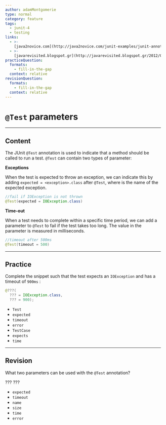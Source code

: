 ```yaml
---
author: adamMontgomerie
type: normal
category: feature
tags:
  - junit-4
  - testing
links:
  - >-
    [java2novice.com](http://java2novice.com/junit-examples/junit-annotations/){website}
  - >-
    [javarevisited.blogspot.gr](http://javarevisited.blogspot.gr/2012/06/junit4-annotations-test-examples-and.html){website}
practiceQuestion:
  formats:
    - fill-in-the-gap
  context: relative
revisionQuestion:
  formats:
    - fill-in-the-gap
  context: relative
---
```


# `@Test` parameters


---

## Content

The JUnit `@Test` annotation is used to indicate that a method should be called to run a test. `@Test` can contain two types of parameter:

**Exceptions**

When the test is expected to throw an exception, we can indicate this by adding `expected = <exception>.class` after `@Test`, where <exception> is the name of the expected exception.

```java
//fail if IOException is not thrown
@Test(expected = IOException.class)
```

**Time-out**

When a test needs to complete within a specific time period, we can add a parameter to `@Test` to fail if the test takes too long. The value in the parameter is measured in milliseconds.

```java
//timeout after 500ms
@Test(timeout = 500)
```


---

## Practice

Complete the snippet such that the test expects an `IOException`  and has a timeout of `900ms` :

```java
@???(
  ??? = IOException.class,
  ??? = 900);
```

- `Test`
- `expected`
- `timeout`
- `error`
- `TestCase`
- `expects`
- `time`


---

## Revision

What two parameters can be used with the `@Test` annotation?

???
???

- `expected`
- `timeout`
- `name`
- `size`
- `time`
- `error`
